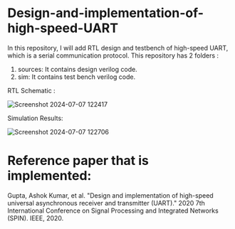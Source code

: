 # Design-and-implementation-of-high-speed-UART
In this repository, I will add RTL design and testbench of high-speed UART, which is a serial communication protocol. 
This repository has 2 folders :
1) sources: It contains design verilog code.
2) sim: It contains test bench verilog code.

RTL Schematic :

![Screenshot 2024-07-07 122417](https://github.com/vedhant007/Design-and-implementation-of-high-speed-UART/assets/66167443/f6f323ba-823f-4f16-973d-3a964ed811fb)

Simulation Results:


![Screenshot 2024-07-07 122706](https://github.com/vedhant007/Design-and-implementation-of-high-speed-UART/assets/66167443/ca63871b-8926-48f5-a9a5-a6b06041bfda)

# Reference paper that is implemented: <br/>
Gupta, Ashok Kumar, et al. "Design and implementation of high-speed universal asynchronous receiver and transmitter (UART)." 2020 7th International Conference on Signal Processing and Integrated Networks (SPIN). IEEE, 2020.
